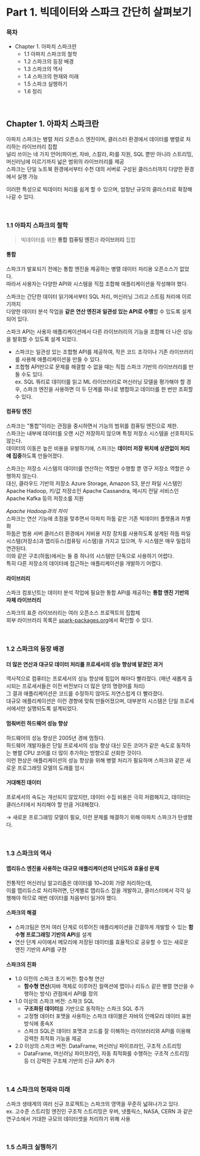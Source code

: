# Part 1. 빅데이터와 스파크 간단히 살펴보기

### 목차

- Chapter 1. 아파치 스파크란
  - 1.1 아파치 스파크의 철학
  - 1.2 스파크의 등장 배경
  - 1.3 스파크의 역사
  - 1.4 스파크의 현재와 미래
  - 1.5 스파크 실행하기
  - 1.6 정리

&nbsp;

## Chapter 1. 아파치 스파크란

아파치 스파크는 병렬 처리 오픈소스 엔진이며, 클러스터 환경에서 데이터를 병렬로 처리하는 라이브러리 집합  
널리 쓰이는 네 가지 언어(파이썬, 자바, 스칼라, R)를 지원, SQL 뿐만 아니라 스트리밍, 머신러닝에 이르기까지 넓은 범위의 라이브러리를 제공  
스파크는 단일 노트북 환경에서부터 수천 대의 서버로 구성된 클러스터까지 다양한 환경에서 실행 가능  

이러한 특성으로 빅데이터 처리를 쉽게 할 수 있으며, 엄청난 규모의 클러스터로 확장해나갈 수 있다.

&nbsp;

### 1.1 아파치 스파크의 철학

> 빅데이터를 위한 **통합** **컴퓨팅 엔진**과 **라이브러리** 집합

#### 통합

스파크가 발표되기 전에는 통합 엔진을 제공하는 병렬 데이터 처리용 오픈소스가 없었다.  
따라서 사용자는 다양한 API와 시스템을 직접 조합해 애플리케이션을 작성해야 했다.

스파크는 간단한 데이터 읽기에서부터 SQL 처리, 머신러닝 그리고 스트림 처리에 이르기까지  
다양한 데이터 분석 작업을 **같은 연산 엔진과 일관성 있는 API로 수행**할 수 있도록 설계 되어 있다.  

스파크 API는 사용자 애플리케이션에서 다른 라이브러리의 기능을 조합해 더 나은 성능을 발휘할 수 있도록 설계 되었다.
- 스파크는 일관성 있는 조합형 API를 제공하여, 작은 코드 조각이나 기존 라이브러리를 사용해 애플리케이션을 만들 수 있다.  
- 조합형 API만으로 문제를 해결할 수 없을 때는 직접 스파크 기반의 라이브러리를 만들 수도 있다.  
ex. SQL 쿼리로 데이터를 읽고 ML 라이브러리로 머신러닝 모델을 평가해야 할 경우, 스파크 엔진을 사용하면 이 두 단계를 하나로 병합하고 데이터를 한 번만 조회할 수 있다.

#### 컴퓨팅 엔진

스파크는 "통합"이라는 관점을 중시하면서 기능의 범위를 컴퓨팅 엔진으로 제한.  
스파크는 내부에 데이터를 오랜 시간 저장하지 않으며 특정 저장소 시스템을 선호하지도 않는다.  
데이터의 이동은 높은 비용을 유발하기에, 스파크는 **데이터 저장 위치에 상관없이 처리에 집중**하도록 만들어졌다.

스파크는 저장소 시스템의 데이터를 연산하는 역할만 수행할 뿐 영구 저장소 역할은 수행하지 않는다.  
대신, 클라우드 기반의 저장소 Azure Storage, Amazon S3, 분산 파일 시스템인 Apache Hadoop, 키/값 저장소인 Apache Cassandra, 메시지 전달 서비스인 Apache Kafka 등의 저장소를 지원  

*Apache Hadoop과의 차이*  
스파크는 연산 기능에 초점을 맞추면서 아파치 하둡 같은 기존 빅데이터 플랫폼과 차별화  
하둡은 범용 서버 클러스터 환경에서 저비용 저장 장치를 사용하도록 설계된 하둡 파일 시스템(저장소)과 맵리듀스(컴퓨팅 시스템)을 가지고 있으며, 두 시스템은 매우 밀접히 연관된다.  
이와 같은 구조(하둡)에서는 둘 중 하나의 시스템만 단독으로 사용하기 어렵다.  
특히 다른 저장소의 데이터에 접근하는 애플리케이션을 개발하기 어렵다.  

#### 라이브러리

스파크 컴포넌트는 데이터 분석 작업에 필요한 통합 API를 제공하는 **통합 엔진 기반의 자체 라이브러리**

스파크의 표준 라이브러리는 여러 오픈소스 프로젝트의 집합체  
외부 라이브러리 목록은 [spark-packages.org](https://spark-packages.org/)에서 확인할 수 있다.

&nbsp;

### 1.2 스파크의 등장 배경

#### 더 많은 연산과 대규모 데이터 처리를 프로세서의 성능 향상에 맡겼던 과거

역사적으로 컴퓨터는 프로세서의 성능 향상에 힘입어 해마다 빨라졌다. (매년 새롭게 출시되는 프로세서들은 이전 버전보다 더 많은 양의 명령어를 처리)  
그 결과 애플리케이션은 코드를 수정하지 않아도 자연스럽게 더 빨라졌다.  
대규모 애플리케이션은 이런 경향에 맞춰 만들어졌으며, 대부분의 시스템은 단일 프로세서에서만 실행되도록 설계되었다.

#### 멈춰버린 하드웨어 성능 향상

하드웨어의 성능 향상은 2005년 경에 멈췄다.  
하드웨어 개발자들은 단일 프로세서의 성능 향상 대신 모든 코어가 같은 속도로 동작하는 병렬 CPU 코어를 더 많이 추가하는 방향으로 선회한 것이다.  
이런 현상은 애플리케이션의 성능 향상을 위해 병렬 처리가 필요하며 스파크와 같은 새로운 프로그래밍 모델의 도래를 암시

#### 거대해진 데이터

프로세서의 속도는 개선되지 않았지만, 데이터 수집 비용은 극히 저렴해지고, 데이터는 클러스터에서 처리해야 할 만큼 거대해졌다.  

→ 새로운 프로그래밍 모델이 필요, 이런 문제를 해결하기 위해 아파치 스파크가 탄생했다.

&nbsp;

### 1.3 스파크의 역사

#### 맵리듀스 엔진을 사용하는 대규모 애플리케이션의 난이도와 효율성 문제  

전통적인 머신러닝 알고리즘은 데이터를 10~20회 가량 처리하는데,  
이를 맵리듀스로 처리하려면, 단계별로 맵리듀스 잡을 개발하고, 클러스터에서 각각 실행해야 하므로 매번 데이터를 처음부터 일거야 했다.

#### 스파크의 해결

- 스파크팀은 먼저 여러 단계로 이루어진 애플리케이션을 간결하게 개발할 수 있는 **함수형 프로그래밍 기반의 API**를 설계  
- 연산 단계 사이에서 메모리에 저장된 데이터를 효율적으로 공유할 수 있는 새로운 엔진 기반의 API를 구현

#### 스파크의 진화

- 1.0 이전의 스파크 초기 버전: 함수형 연산
  - **함수형 연산**(자바 객체로 이루어진 컬렉션에 맵이나 리듀스 같은 병렬 연산을 수행하는 방식) 관점에서 API를 정의
- 1.0 이상의 스파크 버전: 스파크 SQL
  - **구조화된 데이터**를 기반으로 동작하는 스파크 SQL 추가
  - 고정형 데이터 포맷을 사용하는 스파크 테이블은 자바의 인메모리 데이터 표현 방식에 종속X
  - 스파크 SQL은 데이터 포맷과 코드를 잘 이해하는 라이브러리와 API를 이용해 강력한 최적화 기능을 제공
- 2.0 이상의 스파크 버전: DataFrame, 머신러닝 파이프라인, 구조적 스트리밍
  - DataFrame, 머신러닝 파이프라인, 자동 최적화를 수행하는 구조적 스트리밍 등 더 강력한 구조체 기반의 신규 API 추가

&nbsp;

### 1.4 스파크의 현재와 미래

스파크 생태계의 여러 신규 프로젝트는 스파크의 영역을 꾸준히 넓혀나가고 있다.  
ex. 고수준 스트리밍 엔진인 구조적 스트리밍은 우버, 넷플릭스, NASA, CERN 과 같은 연구소에서 거대한 규모의 데이터셋을 처리하기 위해 사용

&nbsp;

### 1.5 스파크 실행하기

